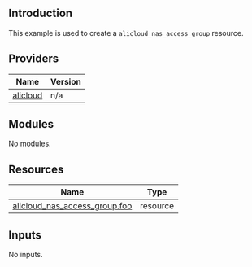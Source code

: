 ## Introduction

This example is used to create a `alicloud_nas_access_group` resource.

<!-- BEGIN_TF_DOCS -->
## Providers

| Name | Version |
|------|---------|
| <a name="provider_alicloud"></a> [alicloud](#provider\_alicloud) | n/a |

## Modules

No modules.

## Resources

| Name | Type |
|------|------|
| [alicloud_nas_access_group.foo](https://registry.terraform.io/providers/aliyun/alicloud/latest/docs/resources/nas_access_group) | resource |

## Inputs

No inputs.
<!-- END_TF_DOCS -->    